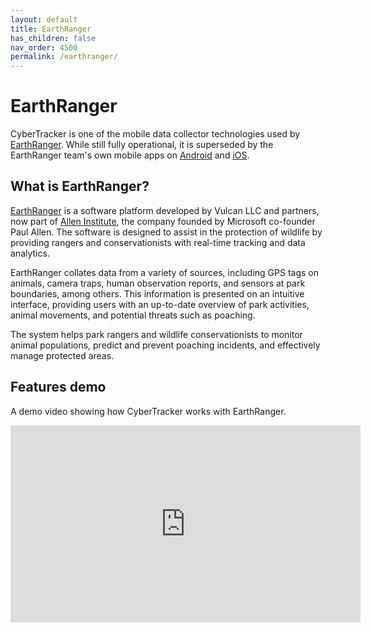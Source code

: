 ```yaml
---
layout: default
title: EarthRanger
has_children: false
nav_order: 4500
permalink: /earthranger/
---
```

# EarthRanger
CyberTracker is one of the mobile data collector technologies used by [EarthRanger](https://earthranger.com). While still fully operational, it is superseded by the EarthRanger team's own mobile apps on [Android](https://play.google.com/store/apps/details?id=com.earthranger&hl=en_US&gl=US) and [iOS](https://apps.apple.com/us/app/earthranger/id1636950688).

## What is EarthRanger?
[EarthRanger](https://www.earthranger.com/about-us) is a software platform developed by Vulcan LLC and partners, now part of [Allen Institute](https://alleninstitute.org/), the company founded by Microsoft co-founder Paul Allen. The software is designed to assist in the protection of wildlife by providing rangers and conservationists with real-time tracking and data analytics.

EarthRanger collates data from a variety of sources, including GPS tags on animals, camera traps, human observation reports, and sensors at park boundaries, among others. This information is presented on an intuitive interface, providing users with an up-to-date overview of park activities, animal movements, and potential threats such as poaching.

The system helps park rangers and wildlife conservationists to monitor animal populations, predict and prevent poaching incidents, and effectively manage protected areas. 

## Features demo
A demo video showing how CyberTracker works with EarthRanger.<br/>
<iframe width="560" height="315" src="https://www.youtube.com/embed/Ba1z7hUvaA0" frameborder="0" allowfullscreen></iframe>
<!-- <br/>
<br/>
<div style="text-align: center;">
    <img src="{{ site.baseurl }}/assets/earthranger/logo.svg" style="width:25%;"/>
</div> -->
